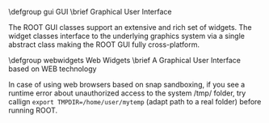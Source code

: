 \defgroup gui GUI
\brief Graphical User Interface

The ROOT GUI classes support an extensive and rich set of widgets. The widget classes
interface to the underlying graphics system via a single abstract class making the ROOT GUI
fully cross-platform.


\defgroup webwidgets Web Widgets
\brief A Graphical User Interface based on WEB technology

In case of using web browsers based on snap sandboxing, if you see a runtime error about unauthorized access to the system /tmp/ folder, try callign `export TMPDIR=/home/user/mytemp` (adapt path to a real folder) before running ROOT.